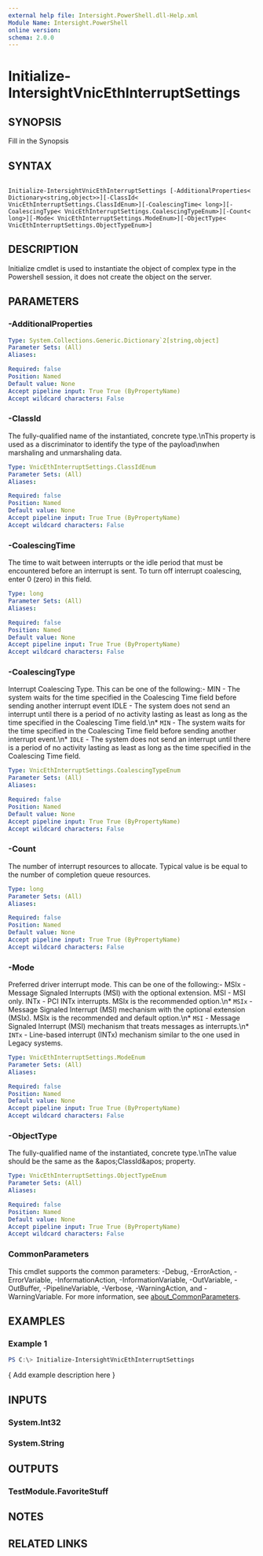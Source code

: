 ```yaml
---
external help file: Intersight.PowerShell.dll-Help.xml
Module Name: Intersight.PowerShell
online version:
schema: 2.0.0
---
```


# Initialize-IntersightVnicEthInterruptSettings

## SYNOPSIS
Fill in the Synopsis

## SYNTAX

```

Initialize-IntersightVnicEthInterruptSettings [-AdditionalProperties< Dictionary<string,object>>][-ClassId< VnicEthInterruptSettings.ClassIdEnum>][-CoalescingTime< long>][-CoalescingType< VnicEthInterruptSettings.CoalescingTypeEnum>][-Count< long>][-Mode< VnicEthInterruptSettings.ModeEnum>][-ObjectType< VnicEthInterruptSettings.ObjectTypeEnum>]

```

## DESCRIPTION

Initialize cmdlet is used to instantiate the object of complex type in the Powershell session, it does not create the object on the server.

## PARAMETERS

### -AdditionalProperties


```yaml
Type: System.Collections.Generic.Dictionary`2[string,object]
Parameter Sets: (All)
Aliases:

Required: false
Position: Named
Default value: None
Accept pipeline input: True True (ByPropertyName)
Accept wildcard characters: False
```

### -ClassId
The fully-qualified name of the instantiated, concrete type.\nThis property is used as a discriminator to identify the type of the payload\nwhen marshaling and unmarshaling data.

```yaml
Type: VnicEthInterruptSettings.ClassIdEnum
Parameter Sets: (All)
Aliases:

Required: false
Position: Named
Default value: None
Accept pipeline input: True True (ByPropertyName)
Accept wildcard characters: False
```

### -CoalescingTime
The time to wait between interrupts or the idle period that must be encountered before an interrupt is sent. To turn off interrupt coalescing, enter 0 (zero) in this field.

```yaml
Type: long
Parameter Sets: (All)
Aliases:

Required: false
Position: Named
Default value: None
Accept pipeline input: True True (ByPropertyName)
Accept wildcard characters: False
```

### -CoalescingType
Interrupt Coalescing Type. This can be one of the following:- MIN  - The system waits for the time specified in the Coalescing Time field before sending another interrupt event IDLE - The system does not send an interrupt until there is a period of no activity lasting as least as long as the time specified in the Coalescing Time field.\n* `MIN` - The system waits for the time specified in the Coalescing Time field before sending another interrupt event.\n* `IDLE` - The system does not send an interrupt until there is a period of no activity lasting as least as long as the time specified in the Coalescing Time field.

```yaml
Type: VnicEthInterruptSettings.CoalescingTypeEnum
Parameter Sets: (All)
Aliases:

Required: false
Position: Named
Default value: None
Accept pipeline input: True True (ByPropertyName)
Accept wildcard characters: False
```

### -Count
The number of interrupt resources to allocate. Typical value is be equal to the number of completion queue resources.

```yaml
Type: long
Parameter Sets: (All)
Aliases:

Required: false
Position: Named
Default value: None
Accept pipeline input: True True (ByPropertyName)
Accept wildcard characters: False
```

### -Mode
Preferred driver interrupt mode. This can be one of the following:- MSIx - Message Signaled Interrupts (MSI) with the optional extension. MSI  - MSI only. INTx - PCI INTx interrupts. MSIx is the recommended option.\n* `MSIx` - Message Signaled Interrupt (MSI) mechanism with the optional extension (MSIx). MSIx is the recommended and default option.\n* `MSI` - Message Signaled Interrupt (MSI) mechanism that treats messages as interrupts.\n* `INTx` - Line-based interrupt (INTx) mechanism similar to the one used in Legacy systems.

```yaml
Type: VnicEthInterruptSettings.ModeEnum
Parameter Sets: (All)
Aliases:

Required: false
Position: Named
Default value: None
Accept pipeline input: True True (ByPropertyName)
Accept wildcard characters: False
```

### -ObjectType
The fully-qualified name of the instantiated, concrete type.\nThe value should be the same as the &amp;apos;ClassId&amp;apos; property.

```yaml
Type: VnicEthInterruptSettings.ObjectTypeEnum
Parameter Sets: (All)
Aliases:

Required: false
Position: Named
Default value: None
Accept pipeline input: True True (ByPropertyName)
Accept wildcard characters: False
```


### CommonParameters
This cmdlet supports the common parameters: -Debug, -ErrorAction, -ErrorVariable, -InformationAction, -InformationVariable, -OutVariable, -OutBuffer, -PipelineVariable, -Verbose, -WarningAction, and -WarningVariable. For more information, see [about_CommonParameters](http://go.microsoft.com/fwlink/?LinkID=113216).

## EXAMPLES

### Example 1
```powershell
PS C:\> Initialize-IntersightVnicEthInterruptSettings
```

{ Add example description here }

## INPUTS

### System.Int32

### System.String

## OUTPUTS

### TestModule.FavoriteStuff

## NOTES

## RELATED LINKS
